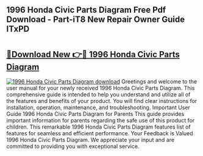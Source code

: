 ## 1996 Honda Civic Parts Diagram Free Pdf Download - Part-iT8 New Repair Owner Guide ITxPD

# <h2><a href="http://dfovf1.blite.top/?on=1996+Honda+Civic+Parts+Diagram">🔗Download New 👉🔴 1996 Honda Civic Parts Diagram</a></h2>

[![1996 Honda Civic Parts Diagram download](https://i.imgur.com/lujVjoI.png)](http://dfovf1.blite.top/?on=1996+Honda+Civic+Parts+Diagram)
Greetings and welcome to the user manual for your newly received 1996 Honda Civic Parts Diagram. This comprehensive guide is intended to help you understand and utilize all of the features and benefits of your product. You will find clear instructions for installation, operation, maintenance, and troubleshooting. Important User Guide 1996 Honda Civic Parts Diagram for Parents This guide provides important information for parents regarding the safe use of this product for children. This remarkable 1996 Honda Civic Parts Diagram features list of features for seamless and efficient performance. Your Feedback is Valued 1996 Honda Civic Parts Diagram. We appreciate your input and are committed to providing you with exceptional service.
